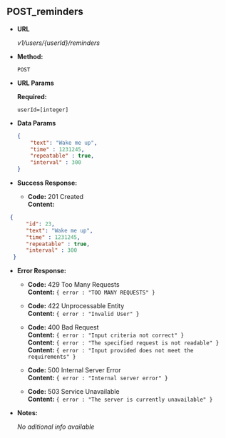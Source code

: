 **POST_reminders**
----
  

* **URL**

  _v1/users/{userId}/reminders_

* **Method:**
  
  `POST` 
  
*  **URL Params**

   **Required:**
 
   `userId=[integer]`


* **Data Params**

  ```json
  {
      "text": "Wake me up",
      "time" : 1231245,
      "repeatable" : true,
      "interval" : 300
  }
  ```

* **Success Response:** 

  * **Code:** 201 Created <br />
    **Content:** 
```json
 { 
      "id": 23,
      "text": "Wake me up",
      "time" : 1231245,
      "repeatable" : true,
      "interval" : 300
  }
```
 
* **Error Response:**
  
  * **Code:** 429 Too Many Requests <br />
    **Content:** `{ error : "TOO MANY REQUESTS" }`
    

  * **Code:** 422 Unprocessable Entity <br />
    **Content:** `{ error : "Invalid User" }`

  * **Code:** 400 Bad Request <br />
    **Content:** `{ error : "Input criteria not correct" }` <br />
    **Content:** `{ error : "The specified request is not readable" }` <br />
    **Content:** `{ error : "Input provided does not meet the requirements" }`

  * **Code:** 500 Internal Server Error <br />
    **Content:** `{ error : "Internal server error" }`

  * **Code:** 503 Service Unavailable <br />
    **Content:** `{ error : "The server is currently unavailable" }`

* **Notes:**

  _No aditional info available_


